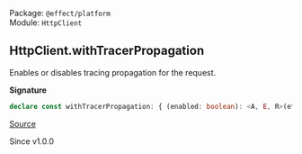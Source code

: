 Package: `@effect/platform`<br />
Module: `HttpClient`<br />

## HttpClient.withTracerPropagation

Enables or disables tracing propagation for the request.

**Signature**

```ts
declare const withTracerPropagation: { (enabled: boolean): <A, E, R>(effect: Effect.Effect<A, E, R>) => Effect.Effect<A, E, R>; <A, E, R>(effect: Effect.Effect<A, E, R>, enabled: boolean): Effect.Effect<A, E, R>; }
```

[Source](https://github.com/Effect-TS/effect/tree/main/packages/platform/src/HttpClient.ts#L647)

Since v1.0.0